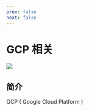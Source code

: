 ```yaml
---
prev: false
next: false
---
```


# GCP 相关

![](/images/gcp.webp)

## 简介

GCP ( Google Cloud Platform )
